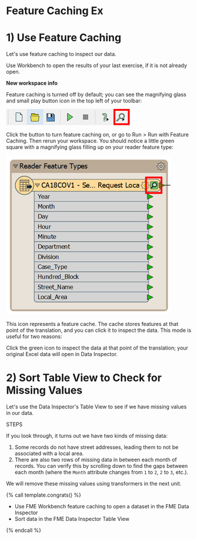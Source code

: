 # Feature Caching Ex



# 1) Use Feature Caching

Let's use feature caching to inspect our data.

Use Workbench to open the results of your last exercise, if it is not already open.

**New workspace info**

Feature caching is turned off by default; you can see the magnifying glass and small play button icon in the top left of your toolbar:

![](.\Images\feature-caching-button.png)

Click the button to turn feature caching on, or go to Run &gt; Run with Feature Caching. Then rerun your workspace. You should notice a little green square with a magnifying glass filling up on your reader feature type:

![](.\Images\feature-cache-icon.png)

This icon represents a feature cache. The cache stores features at that point of the translation, and you can click it to inspect the data. This mode is useful for two reasons:

Click the green icon to inspect the data at that point of the translation; your original Excel data will open in Data Inspector.

# 2) Sort Table View to Check for Missing Values

Let's use the Data Inspector's Table View to see if we have missing values in our data.

STEPS

If you look through, it turns out we have two kinds of missing data:

1. Some records do not have street addresses, leading them to not be associated with a local area.
2. There are also two rows of missing data in between each month of records. You can verify this by scrolling down to find the gaps between each month (where the `Month` attribute changes from `1` to `2`, `2` to `3`, etc.).

We will remove these missing values using transformers in the next unit.

{% call template.congrats() %}

<ul>
  <li>Use FME Workbench feature caching to open a dataset in the FME Data Inspector</li>
  <li>Sort data in the FME Data Inspector Table View</li>
</ul>

{% endcall %}
